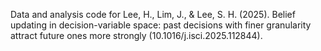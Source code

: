 Data and analysis code for Lee, H., Lim, J., & Lee, S. H. (2025). Belief updating in decision-variable space: past decisions with finer granularity attract future ones more strongly (10.1016/j.isci.2025.112844).
